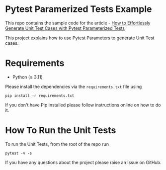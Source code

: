 # Pytest Paramerized Tests Example
This repo contains the sample code for the article - [How to Effortlessly Generate Unit Test Cases with Pytest Parameterized Tests](https://pytest-with-eric.com/introduction/pytest-parameterized-tests/?utm_source=github&utm_medium=repository&utm_campaign=readme)

This project explains how to use Pytest Parameters to generate Unit Test cases. 

# Requirements
* Python (≥ 3.11)

Please install the dependencies via the `requirements.txt` file using 
```commandline
pip install -r requirements.txt
```
If you don't have Pip installed please follow instructions online on how to do it.

# How To Run the Unit Tests
To run the Unit Tests, from the root of the repo run
```commandline
pytest -v -s
```

If you have any questions about the project please raise an Issue on GitHub. 